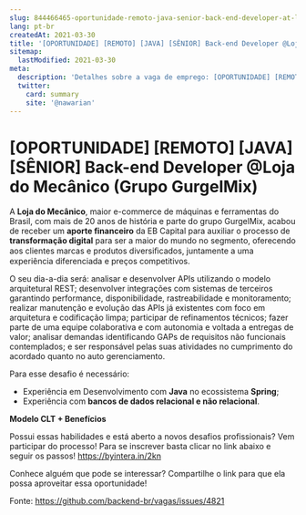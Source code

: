 ```yaml
---
slug: 844466465-oportunidade-remoto-java-senior-back-end-developer-at-loja-do-mecanico-grupo-gurgelmix
lang: pt-br
createdAt: 2021-03-30
title: '[OPORTUNIDADE] [REMOTO] [JAVA] [SÊNIOR] Back-end Developer @Loja do Mecânico (Grupo GurgelMix) - Vaga de Emprego'
sitemap:
  lastModified: 2021-03-30
meta:
  description: 'Detalhes sobre a vaga de emprego: [OPORTUNIDADE] [REMOTO] [JAVA] [SÊNIOR] Back-end Developer @Loja do Mecânico (Grupo GurgelMix)'
  twitter:
    card: summary
    site: '@nawarian'
---
```


# [OPORTUNIDADE] [REMOTO] [JAVA] [SÊNIOR] Back-end Developer @Loja do Mecânico (Grupo GurgelMix)

A **Loja do Mecânico**, maior e-commerce de máquinas e ferramentas do Brasil, com mais de 20 anos de história e parte do grupo GurgelMix, acabou de receber um **aporte financeiro** da EB Capital para auxiliar o processo de **transformação digital** para ser a maior do mundo no segmento, oferecendo aos clientes marcas e produtos diversiﬁcados, juntamente a uma experiência diferenciada e preços competitivos.

O seu dia-a-dia será: analisar e desenvolver APIs utilizando o modelo arquitetural REST; desenvolver integrações com sistemas de terceiros garantindo performance, disponibilidade, rastreabilidade e monitoramento; realizar manutenção e evolução das APIs já existentes com foco em arquitetura e codificação limpa; participar de refinamentos técnicos; fazer parte de uma equipe colaborativa e com autonomia e voltada a entregas de valor; analisar demandas identificando GAPs de requisitos não funcionais contemplados; e ser responsável pelas suas atividades no cumprimento do acordado quanto no auto gerenciamento.

Para esse desafio é necessário:
- Experiência em Desenvolvimento com **Java** no ecossistema **Spring**;
- Experiência com **bancos de dados relacional e não relacional**.

**Modelo CLT + Benefícios**

Possui essas habilidades e está aberto a novos desafios profissionais? Vem participar do processo! Para se inscrever basta clicar no link abaixo e seguir os passos!
https://byintera.in/2kn

Conhece alguém que pode se interessar? Compartilhe o link para que ela possa aproveitar essa oportunidade!

Fonte: https://github.com/backend-br/vagas/issues/4821